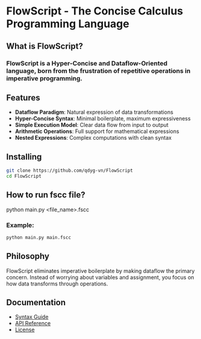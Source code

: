 # FlowScript - The Concise Calculus Programming Language

## What is FlowScript?

### FlowScript is a Hyper-Concise and Dataflow-Oriented language, born from the frustration of repetitive operations in imperative programming.

## Features

- **Dataflow Paradigm**: Natural expression of data transformations
- **Hyper-Concise Syntax**: Minimal boilerplate, maximum expressiveness
- **Simple Execution Model**: Clear data flow from input to output
- **Arithmetic Operations**: Full support for mathematical expressions
- **Nested Expressions**: Complex computations with clean syntax

## Installing

```bash
git clone https://github.com/qdyg-vn/FlowScript
cd FlowScript
```

## How to run fscc file?

python main.py <file_name>.fscc

### Example:

```python
python main.py main.fscc
```

## Philosophy

FlowScript eliminates imperative boilerplate by making dataflow the primary concern.
Instead of worrying about variables and assignment, you focus on how data transforms through operations.

## Documentation

* [Syntax Guide](SYNTAX_GUIDE.md)
* [API Reference](API_REFERENCE.md)
* [License](LICENSE)